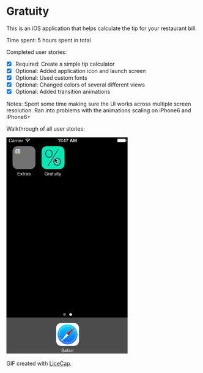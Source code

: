 Gratuity
========

This is an iOS application that helps calculate the tip for your restaurant bill.

Time spent: 5 hours spent in total

Completed user stories:

 * [x] Required: Create a simple tip calculator
 * [x] Optional: Added application icon and launch screen
 * [x] Optional: Used custom fonts
 * [x] Optional: Changed colors of several different views
 * [x] Optional: Added transition animations

Notes:
Spent some time making sure the UI works across multiple screen resolution. Ran into problems with the animations scaling on iPhone6 and iPhone6+

Walkthrough of all user stories:

![Video Walkthrough](GratuityWalkThrough.gif)

GIF created with [LiceCap](http://www.cockos.com/licecap/).
